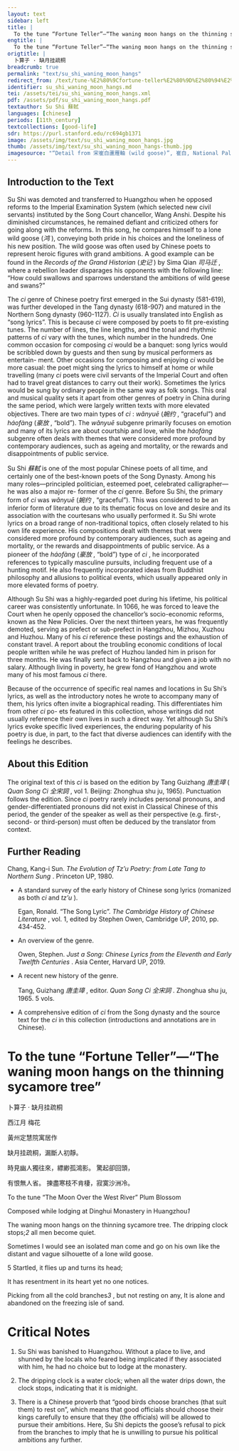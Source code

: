 ```yaml
---
layout: text
sidebar: left
title: |
  To the tune “Fortune Teller”—“The waning moon hangs on the thinning sycamore tree” | 卜算子 · 缺月挂疏桐
engtitle: |
  To the tune “Fortune Teller”—“The waning moon hangs on the thinning sycamore tree”
origtitle: |
  卜算子 · 缺月挂疏桐
breadcrumb: true
permalink: "text/su_shi_waning_moon_hangs"
redirect_from: /text/tune-%E2%80%9Cfortune-teller%E2%80%9D%E2%80%94%E2%80%9C-waning-moon-hangs-thinning-sycamore-tree%E2%80%9D
identifier: su_shi_waning_moon_hangs.md
tei: /assets/tei/su_shi_waning_moon_hangs.xml
pdf: /assets/pdf/su_shi_waning_moon_hangs.pdf
textauthor: Su Shi 蘇軾
languages: [chinese]
periods: [11th_century]
textcollections: [good-life]
sdr: https://purl.stanford.edu/rc694gb1371
image: /assets/img/text/su_shi_waning_moon_hangs.jpg
thumb: /assets/img/text/su_shi_waning_moon_hangs-thumb.jpg
imagesource: "“Detail from 宋崔白蘆雁軸 (wild goose)”, 崔白, National Palace Museum, Accession Number: K2A000063N000000000PAA [Public Domain]"
---
```

<h2>Introduction to the Text</h2>
<p>Su Shi was demoted and transferred to Huangzhou when he opposed reforms to the Imperial Examination System (which selected new civil servants) instituted by the Song Court chancellor, Wang Anshi. Despite his diminished circumstances, he remained defiant and criticized others for going along with the reforms. In this song, he compares himself to a lone wild goose (<em>鸿</em> ), conveying both pride in his choices and the loneliness of his new position. The wild goose was often used by Chinese poets to represent heroic figures with grand ambitions. A good example can be found in the <i> Records of the Grand Historian </i> (<em>史记</em> ) by Sima Qian <em>司马迁</em> , where a rebellion leader disparages his opponents with the following line: “How could swallows and sparrows understand the ambitions of wild geese and swans?”</p>

<p>The <i> ci </i> genre of Chinese poetry first emerged in the Sui dynasty (581-619), was further developed in the Tang dynasty (618-907) and matured in the Northern Song dynasty (960-1127). <i> Ci </i> is usually translated into English as “song lyrics”. This is because <i> ci </i> were composed by poets to fit pre-existing tunes. The number of lines, the line lengths, and the tonal and rhythmic patterns of <i> ci </i> vary with the tunes, which number in the hundreds. One common occasion for composing <i> ci </i> would be a banquet: song lyrics would be scribbled down by guests and then sung by musical performers as entertain- ment. Other occasions for composing and enjoying <i> ci </i> would be more casual: the poet might sing the lyrics to himself at home or while travelling (many <i> ci </i> poets were civil servants of the Imperial Court and often had to travel great distances to carry out their work). Sometimes the lyrics would be sung by ordinary people in the same way as folk songs. This oral and musical quality sets it apart from other genres of poetry in China during the same period, which were largely written texts with more elevated objectives. There are two main types of <i> ci</i> : <i> wǎnyuē </i> (<em>婉约</em> , “graceful”) and <i> háofàng </i> (<em>豪放</em> , “bold”). The <i> wǎnyuē </i> subgenre primarily focuses on emotion and many of its lyrics are about courtship and love, while the <i> háofàng </i> subgenre often deals with themes that were considered more profound by contemporary audiences, such as ageing and mortality, or the rewards and disappointments of public service.</p>

<p>Su Shi <em>蘇軾</em> is one of the most popular Chinese poets of all time, and certainly one of the best-known poets of the Song Dynasty. Among his many roles—principled politician, esteemed poet, celebrated calligrapher—he was also a major re- former of the <i> ci </i> genre. Before Su Shi, the primary form of <i> ci </i> was <i> wǎnyuē </i> (<em>婉约</em> , “graceful”). This was considered to be an inferior form of literature due to its thematic focus on love and desire and its association with the courtesans who usually performed it. Su Shi wrote lyrics on a broad range of non-traditional topics, often closely related to his own life experience. His compositions dealt with themes that were considered more profound by contemporary audiences, such as ageing and mortality, or the rewards and disappointments of public service. As a pioneer of the <i> háofàng </i> (<em>豪放</em> , “bold”) type of <i> ci</i> , he incorporated references to typically masculine pursuits, including frequent use of a hunting motif. He also frequently incorporated ideas from Buddhist philosophy and allusions to political events, which usually appeared only in more elevated forms of poetry.</p>

<p>Although Su Shi was a highly-regarded poet during his lifetime, his political career was consistently unfortunate. In 1066, he was forced to leave the Court when he openly opposed the chancellor’s socio-economic reforms, known as the New Policies. Over the next thirteen years, he was frequently demoted, serving as prefect or sub-prefect in Hangzhou, Mizhou, Xuzhou and Huzhou. Many of his <i> ci </i> reference these postings and the exhaustion of constant travel. A report about the troubling economic conditions of local people written while he was prefect of Huzhou landed him in prison for three months. He was finally sent back to Hangzhou and given a job with no salary. Although living in poverty, he grew fond of Hangzhou and wrote many of his most famous <i> ci </i> there.</p>

<p>Because of the occurrence of specific real names and locations in Su Shi’s lyrics, as well as the introductory notes he wrote to accompany many of them, his lyrics often invite a biographical reading. This differentiates him from other <i> ci </i> po- ets featured in this collection, whose writings did not usually reference their own lives in such a direct way. Yet although Su Shi’s lyrics evoke specific lived experiences, the enduring popularity of his poetry is due, in part, to the fact that diverse audiences can identify with the feelings he describes.</p>

<h2>About this Edition</h2>
<p>The original text of this <i> ci </i> is based on the edition by Tang Guizhang <em>唐圭璋</em> (<i> Quan Song Ci </i> <em>全宋詞</em> , vol 1. Beijing: Zhonghua shu ju, 1965). Punctuation follows the edition. Since <i> ci </i> poetry rarely includes personal pronouns, and gender-differentiated pronouns did not exist in Classical Chinese of this period, the gender of the speaker as well as their perspective (e.g. first-, second- or third-person) must often be deduced by the translator from context.</p>

<h2>Further Reading</h2>
<p>Chang, Kang-i Sun. <i> The Evolution of Tz’u Poetry: from Late Tang to Northern Sung</i> . Princeton UP, 1980.</p>
<ul>
<li>
<p>A standard survey of the early history of Chinese song lyrics (romanized as both <em>ci</em> and <em>tz’u</em> ).</p>
<p>Egan, Ronald. “The Song Lyric”. <i> The Cambridge History of Chinese Literature</i> , vol. 1, edited by Stephen Owen, Cambridge UP, 2010, pp. 434-452.</p>
</li>
<li>
<p>An overview of the genre.</p>
<p>Owen, Stephen. <i> Just a Song: Chinese Lyrics from the Eleventh and Early Twelfth Centuries</i> . Asia Center, Harvard UP, 2019.</p>
</li>
<li>
<p>A recent new history of the genre.</p>
<p>Tang, Guizhang <em>唐圭璋</em> , editor. <i> Quan Song Ci </i> <em>全宋詞</em> . Zhonghua shu ju, 1965. 5 vols.</p>
</li>
<li>
<p>A comprehensive edition of <em>ci</em> from the Song dynasty and the source text for the <em>ci</em> in this collection (introductions and annotations are in Chinese).</p>
</li>
</ul>
<h1>To the tune “Fortune Teller”—“The waning moon hangs on the thinning sycamore tree”</h1>
<p>卜算子 · 缺月挂疏桐</p>

<p>西江月 梅花</p>

<p>黃州定慧院寓居作</p>

<p>缺月挂疏桐，漏斷人初靜。</p>
<p>時見幽人獨往來，縹緲孤鴻影。 驚起卻回頭，</p>
<p>有恨無人省。 揀盡寒枝不肯棲，寂寞沙洲冷。</p>
<p>To the tune “The Moon Over the West River” Plum Blossom</p>

<p>Composed while lodging at Dinghui Monastery in Huangzhou<em>1</em></p>

<p>The waning moon hangs on the thinning sycamore tree. The dripping clock stops;<em>2</em> all men become quiet.</p>
<p>Sometimes I would see an isolated man come and go on his own like the distant and vague silhouette of a lone wild goose.</p>
<p>5 Startled, it flies up and turns its head;</p>
<p>It has resentment in its heart yet no one notices.</p>
<p>Picking from all the cold branches<em>3</em> , but not resting on any, It is alone and abandoned on the freezing isle of sand.</p>

<h1>Critical Notes</h1>

<ol id="l2">
<li>
<p>Su Shi was banished to Huangzhou. Without a place to live, and shunned by the locals who feared being implicated if they associated with him, he had no choice but to lodge at the monastery.</p>
</li>
<li>
<p>The dripping clock is a water clock; when all the water drips down, the clock stops, indicating that it is midnight.</p>
</li>
<li>
<p>There is a Chinese proverb that “good birds choose branches (that suit them) to rest on”, which means that good officials should choose their kings carefully to ensure that they (the officials) will be allowed to pursue their ambitions. Here, Su Shi depicts the goose’s refusal to pick from the branches to imply that he is unwilling to pursue his political ambitions any further.</p>
</li>
</ol>

